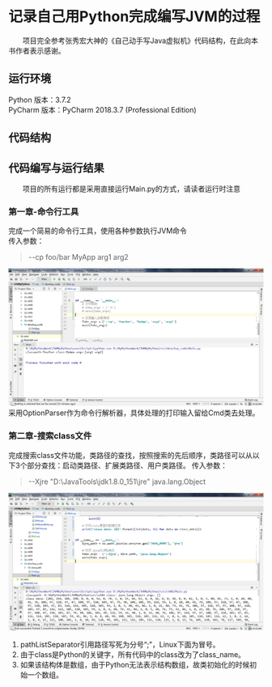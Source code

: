 # 记录自己用Python完成编写JVM的过程

&emsp;&emsp;项目完全参考张秀宏大神的《自己动手写Java虚拟机》代码结构，在此向本书作者表示感谢。

## 运行环境 ##
Python 版本：3.7.2  
PyCharm 版本：PyCharm 2018.3.7 (Professional Edition)

## 代码结构 ##

## 代码编写与运行结果 ##
&emsp;&emsp;项目的所有运行都是采用直接运行Main.py的方式，请读者运行时注意

### 第一章-命令行工具 ###
完成一个简易的命令行工具，使用各种参数执行JVM命令  
传入参数：
> --cp foo/bar MyApp arg1 arg2

![](images/ch01/命令行工具.png)
采用OptionParser作为命令行解析器，具体处理的打印输入留给Cmd类去处理。

### 第二章-搜索class文件 ###
完成搜索class文件功能，类路径的查找，按照搜索的先后顺序，类路径可以从以下3个部分查找：启动类路径、扩展类路径、用户类路径。
传入参数：
> --Xjre "D:\JavaTools\jdk1.8.0_151\jre" java.lang.Object

![](images/ch02/搜索class文件.png)
1. pathListSeparator引用路径写死为分号“;”，Linux下面为冒号。
2. 由于class是Python的关键字，所有代码中的class改为了class_name。
3. 如果该结构体是数组，由于Python无法表示结构数组，故类初始化的时候初始一个数组。